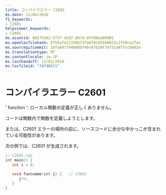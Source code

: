 ```yaml
---
title: コンパイラエラー C2601
ms.date: 11/04/2016
f1_keywords:
- C2601
helpviewer_keywords:
- C2601
ms.assetid: 88275582-5f37-45d7-807d-05f06ba00965
ms.openlocfilehash: 87b5afe2133bb737a8f9c855b0652c2f50ca27ec
ms.sourcegitcommit: 16fa847794b60bf40c67d20f74751a67fccb602e
ms.translationtype: MT
ms.contentlocale: ja-JP
ms.lasthandoff: 12/03/2019
ms.locfileid: "74740521"
---
```

# <a name="compiler-error-c2601"></a>コンパイラエラー C2601

' function ': ローカル関数の定義が正しくありません。

コードは関数内で関数を定義しようとします。

または、C2601 エラーの場所の前に、ソースコードに余分な中かっこが含まれている可能性があります。

次の例では、C2601 が生成されます。

```cpp
// C2601.cpp
int main() {
   int i = 0;

   void funcname(int j) {   // C2601
      j++;
   }
}
```
